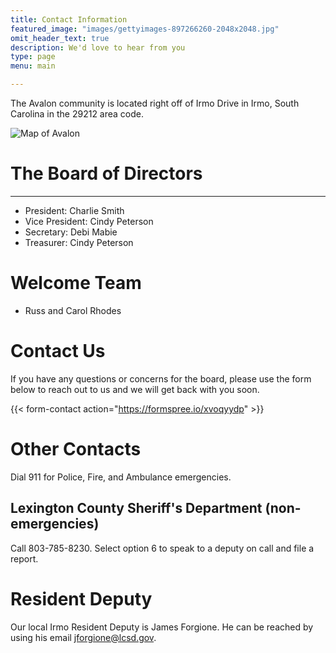 ```yaml
---
title: Contact Information
featured_image: "images/gettyimages-897266260-2048x2048.jpg"
omit_header_text: true
description: We'd love to hear from you
type: page
menu: main

---
```


The Avalon community is located right off of Irmo Drive in Irmo, South Carolina in the 29212 area code.

![Map of Avalon](/images/avalonMap-transparent.png)

# The Board of Directors
---
* President: Charlie Smith
* Vice President: Cindy Peterson
* Secretary: Debi Mabie
* Treasurer: Cindy Peterson


# Welcome Team
* Russ and Carol Rhodes

# Contact Us
If you have any questions or concerns for the board, please use the form below to reach out to us and we will get back with you soon.

{{< form-contact action="https://formspree.io/xvoqyydp"  >}}

# Other Contacts
Dial 911 for Police, Fire, and Ambulance emergencies.

## Lexington County Sheriff's Department (non-emergencies)
Call 803-785-8230. Select option 6 to speak to a deputy on call and file a report.

# Resident Deputy
Our local Irmo Resident Deputy is James Forgione. He can be reached by using his email jforgione@lcsd.gov.

